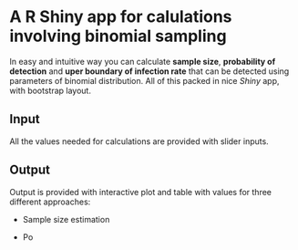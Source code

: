 # A R Shiny app for calulations involving binomial sampling

In easy and intuitive way you can calculate **sample size**, **probability of detection** and **uper boundary of infection rate** that can be detected using parameters of binomial distribution. All of this packed in nice *Shiny* app, with bootstrap layout.

## Input

All the values needed for calculations are provided with slider inputs.

## Output

Output is provided with interactive plot and table with values for three different approaches:

- Sample size estimation

- Po

